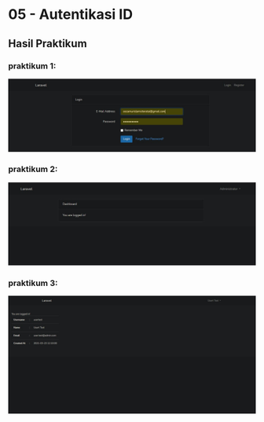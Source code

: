# 05 - Autentikasi ID

## Hasil Praktikum

### praktikum 1:

![contoh gambar](img/src1.jpg)

### praktikum 2:

![contoh gambar](img/src2.jpg)

### praktikum 3:

![contoh gambar](img/src3.jpg)

